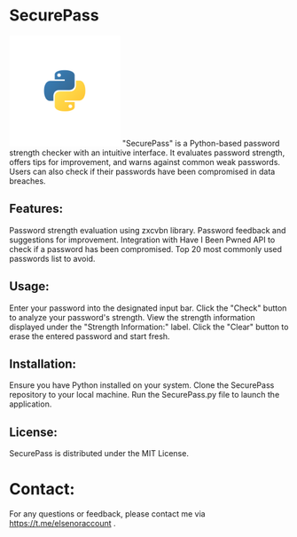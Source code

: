 # SecurePass

 <img src="testlogo.svg" alt="Python Logo" width="200" height="200">
"SecurePass" is a Python-based password strength checker with an intuitive interface. It evaluates password strength, offers tips for improvement, and warns against common weak passwords. Users can also check if their passwords have been compromised in data breaches.

## **Features:**
Password strength evaluation using zxcvbn library.
Password feedback and suggestions for improvement.
Integration with Have I Been Pwned API to check if a password has been compromised.
Top 20 most commonly used passwords list to avoid.

## **Usage:**
Enter your password into the designated input bar.
Click the "Check" button to analyze your password's strength.
View the strength information displayed under the "Strength Information:" label.
Click the "Clear" button to erase the entered password and start fresh.

## **Installation:**
Ensure you have Python installed on your system.
Clone the SecurePass repository to your local machine.
Run the SecurePass.py file to launch the application.

## **License:**
SecurePass is distributed under the MIT License.

# **Contact:**
For any questions or feedback, please contact me via https://t.me/elsenoraccount .
